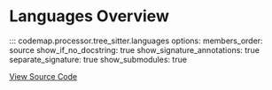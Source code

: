 # Languages Overview

::: codemap.processor.tree_sitter.languages
    options:
      members_order: source
      show_if_no_docstring: true
      show_signature_annotations: true
      separate_signature: true
      show_submodules: true

[View Source Code](https://github.com/SarthakMishra/codemap/blob/main/src/codemap/processor/tree_sitter/languages/__init__.py)

